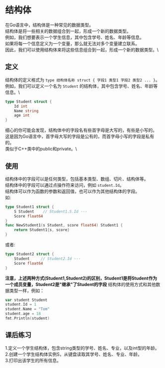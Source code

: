 # 结构体
在Go语言中，结构体是一种常见的数据类型。\
结构体是将一些相关的数据组合到一起，形成一个新的数据类型。\
例如，我们想要表示一个学生信息，其中包含学号、姓名、年龄等信息。\
如果将每一个信息定义为一个变量，那么就无法对多个变量建立联系。\
因此，我们可以使用结构体来将这些信息组合到一起，形成一个新的数据类型。\
## 定义
结构体的定义格式为 `type 结构体名称 struct { 字段1 类型1 字段2 类型2 ... }`。\
例如，我们可以定义一个名为 `Student` 的结构体，其中包含学号、姓名、年龄等信息。\
```go
type Student struct {
	Id int
	Name string
	age int
}
```
细心的你可能会发现，结构体中的字段名有些首字母是大写的，有些是小写的。\
这是因为Go语言中，首字母大写的字段是公有的，而首字母小写的字段是私有的。\
类似于C++类中的public和private。\
## 使用
结构体中的字段可以是任何类型，包括基本类型、数组、切片、结构体等。\
结构体中的字段可以通过点操作符来访问，例如 `student.Id`。\
结构体可以作为函数的参数和返回值，也可以作为其他结构体的字段。\
如:
```go
type Student1 struct {
	S Student    // Student1.S.Id ···
	Score float64
}
func NewStudent1(s Student, score float64) Student1 {
	return Student1{s, score}
}
```
或者:
```go
type Student2 struct {
	Student     // Student2.Id ···
	Score float64
}
```
**注意，上述两种方式(Student1,Student2)的区别，Student1是将Student作为一个成员变量，Student2是"继承"了Student的字段**
结构体的使用方式和其他数据类型一样，例如：
```go
var student Student
student.Id = 1
student.Name = "Tom"
student.age = 18
fmt.Println(student)
```

## 课后练习
1.定义一个学生结构体，包含string类型的学号、姓名、专业，以及int型的年龄。\
2.创建一个学生结构体实例S，从键盘读取其学号、姓名、专业、年龄。\
3.打印出该学生的所有信息。
